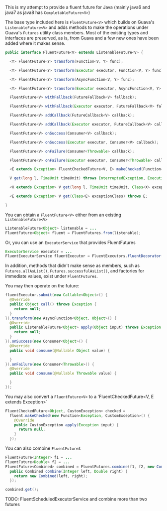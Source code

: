 This is my attempt to provide a fluent future for Java (mainly java6 and java7 as java8 has `CompletableFuture<V>`)

The base type included here is `FluentFuture<V>` which builds on Guava's `ListenableFuture<V>` and adds methods to make the operations under Guava's `Futures` utility class members. Most of the existing types and interfaces are preserved, as is, from Guava and a few new ones have been added where it makes sense.

```java
public interface FluentFuture<V> extends ListenableFuture<V> {

  <Y> FluentFuture<Y> transform(Function<V, Y> func);

  <Y> FluentFuture<Y> transform(Executor executor, Function<V, Y> func);

  <Y> FluentFuture<Y> transform(AsyncFunction<V, Y> func);

  <Y> FluentFuture<Y> transform(Executor executor, AsyncFunction<V, Y> func);

  FluentFuture<V> withFallback(FutureFallback<V> fallback);

  FluentFuture<V> withFallback(Executor executor, FutureFallback<V> fallback);

  FluentFuture<V> addCallback(FutureCallback<V> callback);

  FluentFuture<V> addCallback(Executor executor, FutureCallback<V> callback);

  FluentFuture<V> onSuccess(Consumer<V> callback);

  FluentFuture<V> onSuccess(Executor executor, Consumer<V> callback);

  FluentFuture<V> onFailure(Consumer<Throwable> callback);

  FluentFuture<V> onFailure(Executor executor, Consumer<Throwable> callback);

  <E extends Exception> FluentCheckedFuture<V, E> makeChecked(Function<Exception, E> func);

  V get(long l, TimeUnit timeUnit) throws InterruptedException, ExecutionException, TimeoutException;

  <X extends Exception> V get(long l, TimeUnit timeUnit, Class<X> exceptionClass) throws X;

  <E extends Exception> V get(Class<E> exceptionClass) throws E;

}
```

You can obtain a `FluentFuture<V>` either from an existing `ListenableFuture<V>`

```java
ListenableFuture<Object> listenable = ...
FluentFuture<Object> fluent = FluentFutures.from(listenable);
```

Or, you can use an `ExecutorService` that provides FluentFutures

```java
ExecutorService executor = ...
FluentExecutorService fluentExecutor = FluentExecutors.fluentDecorator(executor);
```

In addition, methods that didn't make sense as members, such as `Futures.allAsList()`, `Futures.successfulAsList()`, and factories for immediate values, exist under `FluentFutures`.

You may then operate on the future:

```java
fluentExecutor.submit(new Callable<Object>() {
  @Override
  public Object call() throws Exception {
    return null;
  }
}).transform(new AsyncFunction<Object, Object>() {
  @Override
  public ListenableFuture<Object> apply(Object input) throws Exception {
    return null;
  }
}).onSuccess(new Consumer<Object>() {
  @Override
  public void consume(@Nullable Object value) {

  }
}).onFailure(new Consumer<Throwable>() {
  @Override
  public void consume(@Nullable Throwable value) {

  }
});
```

You may also convert a `FluentFuture<V>` to a 'FluentCheckedFuture<V, E extends Exception>`

```java
FluentCheckedFuture<Object, CustomException> checked =
  fluent.makeChecked(new Function<Exception, CustomException>() {
    @Override
    public CustomException apply(Exception input) {
      return null;
    }
  });
```

You can also combine `FluentFuture`s

```java
FluentFuture<Integer> f1 = ...
FluentFuture<Double> f2 = ...
FluentFuture<Combined> combined = FluentFutures.combine(f1, f2, new Combine2() {
  public Combined combine(Integer left, Double right) {
    return new Combined(left, right);
  });

combined.get();
```

TODO: FluentScheduledExecutorService and combine more than two futures
